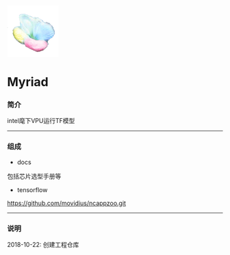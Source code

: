 ﻿[![sites](docs/tfzoo.png)](http://www.tfzoo.com)

# Myriad

### 简介

intel麾下VPU运行TF模型

---

### 组成

- docs

包括芯片选型手册等

- tensorflow

https://github.com/movidius/ncappzoo.git

---

### 说明

2018-10-22: 创建工程仓库

